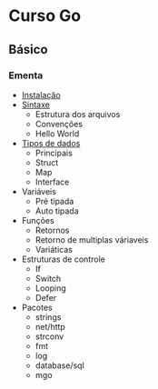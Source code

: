 # Curso Go

## Básico

### Ementa

- [Instalação](https://www.youtube.com/watch?v=WPAMvojPKK0)
- [Sintaxe](https://www.youtube.com/watch?v=WPAMvojPKK0)
  - Estrutura dos arquivos
  - Convenções
  - Hello World
- [Tipos de dados](https://www.youtube.com/watch?v=Q8M-xFOQJEo)
  - Principais
  - Struct
  - Map
  - Interface
- Variáveis
  - Pré tipada
  - Auto tipada
- Funções
  - Retornos
  - Retorno de multiplas váriaveis
  - Variáticas
- Estruturas de controle
  - If
  - Switch
  - Looping
  - Defer
- Pacotes
  - strings
  - net/http
  - strconv
  - fmt
  - log
  - database/sql
  - mgo
